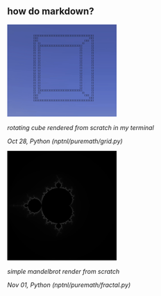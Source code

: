 ## **how do markdown?**

<img src="./cube.gif" width="50%">

*rotating cube rendered from scratch in my terminal*

*Oct 28, Python (nptnl/puremath/grid.py)*

<img src="./brot-2048-256.png" width="50%">

*simple mandelbrot render from scratch*

*Nov 01, Python (nptnl/puremath/fractal.py)*
